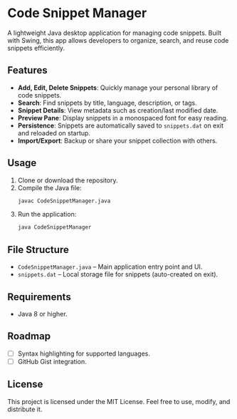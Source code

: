 # Code Snippet Manager

A lightweight Java desktop application for managing code snippets. Built with Swing, this app allows developers to organize, search, and reuse code snippets efficiently.

## Features
- **Add, Edit, Delete Snippets**: Quickly manage your personal library of code snippets.
- **Search**: Find snippets by title, language, description, or tags.
- **Snippet Details**: View metadata such as creation/last modified date.
- **Preview Pane**: Display snippets in a monospaced font for easy reading.
- **Persistence**: Snippets are automatically saved to `snippets.dat` on exit and reloaded on startup.
- **Import/Export**: Backup or share your snippet collection with others.

## Usage
1. Clone or download the repository.
2. Compile the Java file:
   ```bash
   javac CodeSnippetManager.java
   ```
3. Run the application:
   ```bash
   java CodeSnippetManager
   ```

## File Structure
- `CodeSnippetManager.java` – Main application entry point and UI.
- `snippets.dat` – Local storage file for snippets (auto-created on exit).

## Requirements
- Java 8 or higher.

## Roadmap
- [ ] Syntax highlighting for supported languages.
- [ ] GitHub Gist integration.

## License
This project is licensed under the MIT License. Feel free to use, modify, and distribute it.
